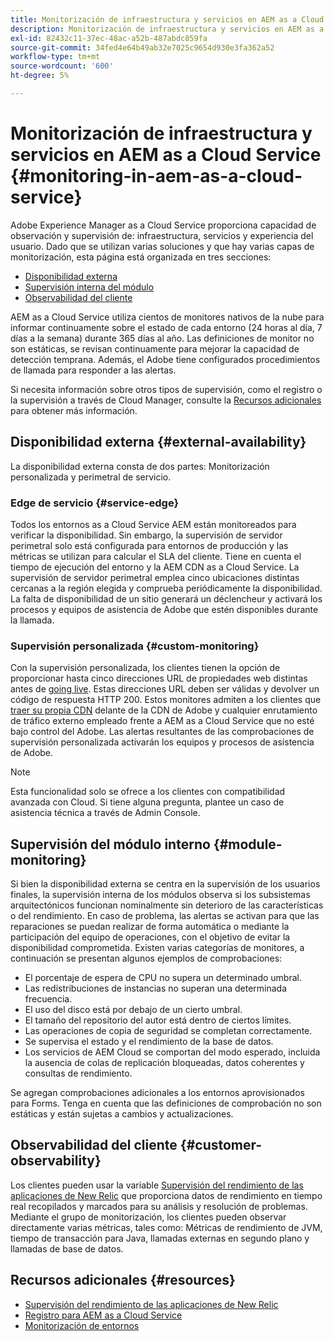 ```yaml
---
title: Monitorización de infraestructura y servicios en AEM as a Cloud Service
description: Monitorización de infraestructura y servicios en AEM as a Cloud Service
exl-id: 82432c11-37ec-48ac-a52b-487abdc859fa
source-git-commit: 34fed4e64b49ab32e7025c9654d930e3fa362a52
workflow-type: tm+mt
source-wordcount: '600'
ht-degree: 5%

---
```


# Monitorización de infraestructura y servicios en AEM as a Cloud Service {#monitoring-in-aem-as-a-cloud-service}

Adobe Experience Manager as a Cloud Service proporciona capacidad de observación y supervisión de: infraestructura, servicios y experiencia del usuario. Dado que se utilizan varias soluciones y que hay varias capas de monitorización, esta página está organizada en tres secciones:

* [Disponibilidad externa](#external-availability)
* [Supervisión interna del módulo](#module-monitoring)
* [Observabilidad del cliente](#customer-observability)

AEM as a Cloud Service utiliza cientos de monitores nativos de la nube para informar continuamente sobre el estado de cada entorno (24 horas al día, 7 días a la semana) durante 365 días al año. Las definiciones de monitor no son estáticas, se revisan continuamente para mejorar la capacidad de detección temprana. Además, el Adobe tiene configurados procedimientos de llamada para responder a las alertas.

Si necesita información sobre otros tipos de supervisión, como el registro o la supervisión a través de Cloud Manager, consulte la [Recursos adicionales](#resources) para obtener más información.

## Disponibilidad externa {#external-availability}

La disponibilidad externa consta de dos partes: Monitorización personalizada y perimetral de servicio.

### Edge de servicio {#service-edge}

Todos los entornos as a Cloud Service AEM están monitoreados para verificar la disponibilidad. Sin embargo, la supervisión de servidor perimetral solo está configurada para entornos de producción y las métricas se utilizan para calcular el SLA del cliente. Tiene en cuenta el tiempo de ejecución del entorno y la AEM CDN as a Cloud Service. La supervisión de servidor perimetral emplea cinco ubicaciones distintas cercanas a la región elegida y comprueba periódicamente la disponibilidad. La falta de disponibilidad de un sitio generará un déclencheur y activará los procesos y equipos de asistencia de Adobe que estén disponibles durante la llamada.

### Supervisión personalizada {#custom-monitoring}

Con la supervisión personalizada, los clientes tienen la opción de proporcionar hasta cinco direcciones URL de propiedades web distintas antes de [going live](/help/journey-migration/go-live.md). Estas direcciones URL deben ser válidas y devolver un código de respuesta HTTP 200. Estos monitores admiten a los clientes que [traer su propia CDN](/help/implementing/dispatcher/cdn.md#point-to-point-CDN) delante de la CDN de Adobe y cualquier enrutamiento de tráfico externo empleado frente a AEM as a Cloud Service que no esté bajo control del Adobe. Las alertas resultantes de las comprobaciones de supervisión personalizada activarán los equipos y procesos de asistencia de Adobe.

>[!NOTE]
>
> Esta funcionalidad solo se ofrece a los clientes con compatibilidad avanzada con Cloud. Si tiene alguna pregunta, plantee un caso de asistencia técnica a través de Admin Console.

## Supervisión del módulo interno {#module-monitoring}

Si bien la disponibilidad externa se centra en la supervisión de los usuarios finales, la supervisión interna de los módulos observa si los subsistemas arquitectónicos funcionan nominalmente sin deterioro de las características o del rendimiento. En caso de problema, las alertas se activan para que las reparaciones se puedan realizar de forma automática o mediante la participación del equipo de operaciones, con el objetivo de evitar la disponibilidad comprometida. Existen varias categorías de monitores, a continuación se presentan algunos ejemplos de comprobaciones:

* El porcentaje de espera de CPU no supera un determinado umbral.
* Las redistribuciones de instancias no superan una determinada frecuencia.
* El uso del disco está por debajo de un cierto umbral.
* El tamaño del repositorio del autor está dentro de ciertos límites.
* Las operaciones de copia de seguridad se completan correctamente.
* Se supervisa el estado y el rendimiento de la base de datos.
* Los servicios de AEM Cloud se comportan del modo esperado, incluida la ausencia de colas de replicación bloqueadas, datos coherentes y consultas de rendimiento.

Se agregan comprobaciones adicionales a los entornos aprovisionados para Forms. Tenga en cuenta que las definiciones de comprobación no son estáticas y están sujetas a cambios y actualizaciones.

## Observabilidad del cliente {#customer-observability}

Los clientes pueden usar la variable [Supervisión del rendimiento de las aplicaciones de New Relic](https://experienceleague.adobe.com/docs/experience-manager-cloud-service/content/implementing/using-cloud-manager/user-access-new-relic.html) que proporciona datos de rendimiento en tiempo real recopilados y marcados para su análisis y resolución de problemas. Mediante el grupo de monitorización, los clientes pueden observar directamente varias métricas, tales como: Métricas de rendimiento de JVM, tiempo de transacción para Java, llamadas externas en segundo plano y llamadas de base de datos.

## Recursos adicionales {#resources}

* [Supervisión del rendimiento de las aplicaciones de New Relic](https://experienceleague.adobe.com/docs/experience-manager-cloud-service/content/implementing/using-cloud-manager/user-access-new-relic.html)
* [Registro para AEM as a Cloud Service](https://experienceleague.adobe.com/docs/experience-manager-cloud-service/content/implementing/developing/logging.html)
* [Monitorización de entornos](https://experienceleague.adobe.com/docs/experience-manager-cloud-manager/content/using/monitoring-environments.html)
